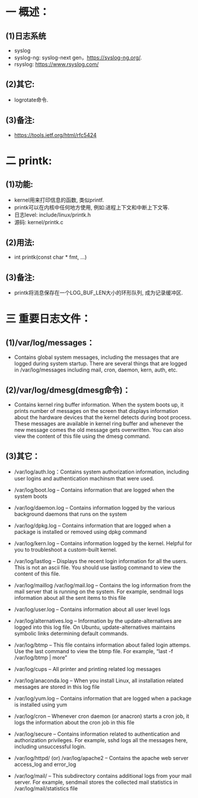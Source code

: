 # 一 概述：
## (1)日志系统
- syslog
- syslog-ng: syslog-next gen，https://syslog-ng.org/.
- rsyslog: https://www.rsyslog.com/

## (2)其它:
- logrotate命令.

## (3)备注:
- https://tools.ietf.org/html/rfc5424

# 二 printk:
## (1)功能:
- kernel用来打印信息的函数, 类似printf.
- printk可以在内核中任何地方使用, 例如:进程上下文和中断上下文等.
- 日志level: include/linux/printk.h
- 源码: kernel/printk.c

## (2)用法:
- int printk(const char * fmt, ...)

## (3)备注:
- printk将消息保存在一个LOG_BUF_LEN大小的环形队列, 成为记录缓冲区.

# 三 重要日志文件：
##  (1)/var/log/messages：
- Contains global system messages, including the messages that are logged during system startup. There are several things that are logged in /var/log/messages including mail, cron, daemon, kern, auth, etc.

## (2)/var/log/dmesg(dmesg命令)：
- Contains kernel ring buffer information. When the system boots up, it prints number of messages on the screen that displays information about the hardware devices that the kernel detects during boot process. These messages are available in kernel ring buffer and whenever the new message comes the old message gets overwritten. You can also view the content of this file using the dmesg command.

## (3)其它：
- /var/log/auth.log：Contains system authorization information, including user logins and authentication machinsm that were used.

- /var/log/boot.log – Contains information that are logged when the system boots

- /var/log/daemon.log – Contains information logged by the various background daemons that runs on the system

- /var/log/dpkg.log – Contains information that are logged when a package is installed or removed using dpkg command

- /var/log/kern.log – Contains information logged by the kernel. Helpful for you to troubleshoot a custom-built kernel.

- /var/log/lastlog – Displays the recent login information for all the users. This is not an ascii file. You should use lastlog command to view the content of this file.

- /var/log/maillog /var/log/mail.log – Contains the log information from the mail server that is running on the system. For example, sendmail logs information about all the sent items to this file

- /var/log/user.log – Contains information about all user level logs

- /var/log/alternatives.log – Information by the update-alternatives are logged into this log file. On Ubuntu, update-alternatives maintains symbolic links determining default commands.

- /var/log/btmp – This file contains information about failed login attemps. Use the last command to view the btmp file. For example, “last -f /var/log/btmp | more”

- /var/log/cups – All printer and printing related log messages

- /var/log/anaconda.log – When you install Linux, all installation related messages are stored in this log file

- /var/log/yum.log – Contains information that are logged when a package is installed using yum

- /var/log/cron – Whenever cron daemon (or anacron) starts a cron job, it logs the information about the cron job in this file

- /var/log/secure – Contains information related to authentication and authorization privileges. For example, sshd logs all the messages here, including unsuccessful login.

- /var/log/httpd/ (or) /var/log/apache2 – Contains the apache web server access_log and error_log

- /var/log/mail/ – This subdirectory contains additional logs from your mail server. For example, sendmail stores the collected mail statistics in /var/log/mail/statistics file